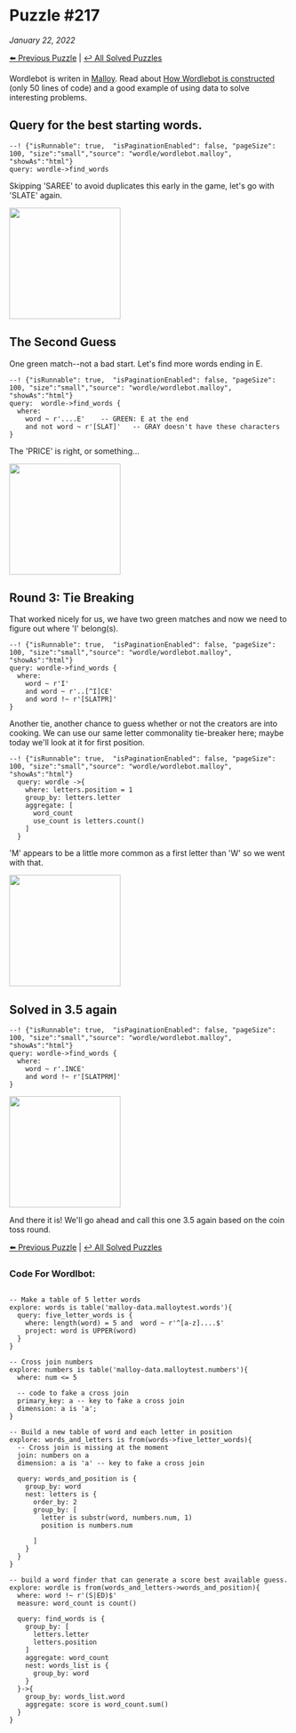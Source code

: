 # Puzzle #217
_January 22, 2022_

[⬅️ Previous Puzzle](wordle216.md)   |   [↩️ All Solved Puzzles](wordle5.md)

Wordlebot is writen in [Malloy](https://github.com/looker-open-source/malloy/). Read about [How Wordlebot is constructed](wordle.md) (only 50 lines of code) and a good example of using data to solve interesting problems.


## Query for the best starting words.

```malloy
--! {"isRunnable": true,  "isPaginationEnabled": false, "pageSize": 100, "size":"small","source": "wordle/wordlebot.malloy", "showAs":"html"}
query: wordle->find_words
```

Skipping 'SAREE' to avoid duplicates this early in the game, let's go with 'SLATE' again.

<img src="/malloy/img/wordle217a.png" style="width: 200px">

## The Second Guess
One green match--not a bad start. Let's find more words ending in E.

```malloy
--! {"isRunnable": true,  "isPaginationEnabled": false, "pageSize": 100, "size":"small","source": "wordle/wordlebot.malloy", "showAs":"html"}
query:  wordle->find_words {
  where:
    word ~ r'....E'    -- GREEN: E at the end
    and not word ~ r'[SLAT]'   -- GRAY doesn't have these characters
}
```

The 'PRICE' is right, or something...

<img src="/malloy/img/wordle217b.png" style="width: 200px">

## Round 3: Tie Breaking
That worked nicely for us, we have two green matches and now we need to figure out where 'I' belong(s).

```malloy
--! {"isRunnable": true,  "isPaginationEnabled": false, "pageSize": 100, "size":"small","source": "wordle/wordlebot.malloy", "showAs":"html"}
query: wordle->find_words {
  where:
    word ~ r'I'
    and word ~ r'..[^I]CE'
    and word !~ r'[SLATPR]'
}
```

Another tie, another chance to guess whether or not the creators are into cooking. We can use our same letter commonality tie-breaker here; maybe today we'll look at it for first position.

```malloy
--! {"isRunnable": true,  "isPaginationEnabled": false, "pageSize": 100, "size":"small","source": "wordle/wordlebot.malloy", "showAs":"html"}
  query: wordle ->{
    where: letters.position = 1
    group_by: letters.letter
    aggregate: [
      word_count
      use_count is letters.count()
    ]
  }
  ```

'M' appears to be a little more common as a first letter than 'W' so we went with that.

<img src="/malloy/img/wordle217c.png" style="width: 200px">


## Solved in 3.5 again



```malloy
--! {"isRunnable": true,  "isPaginationEnabled": false, "pageSize": 100, "size":"small","source": "wordle/wordlebot.malloy", "showAs":"html"}
query: wordle->find_words {
  where:
    word ~ r'.INCE'
    and word !~ r'[SLATPRM]'
}
```

<img src="/malloy/img/wordle217d.png" style="width: 200px">

And there it is! We'll go ahead and call this one 3.5 again based on the coin toss round.

[⬅️ Previous Puzzle](wordle216.md)   |   [↩️ All Solved Puzzles](wordle5.md)


### Code For Wordlbot:

```malloy

-- Make a table of 5 letter words
explore: words is table('malloy-data.malloytest.words'){
  query: five_letter_words is {
    where: length(word) = 5 and  word ~ r'^[a-z]....$'
    project: word is UPPER(word)
  }
}

-- Cross join numbers
explore: numbers is table('malloy-data.malloytest.numbers'){
  where: num <= 5

  -- code to fake a cross join
  primary_key: a -- key to fake a cross join
  dimension: a is 'a';
}

-- Build a new table of word and each letter in position
explore: words_and_letters is from(words->five_letter_words){
  -- Cross join is missing at the moment
  join: numbers on a
  dimension: a is 'a' -- key to fake a cross join

  query: words_and_position is {
    group_by: word
    nest: letters is {
      order_by: 2
      group_by: [
        letter is substr(word, numbers.num, 1)
        position is numbers.num

      ]
    }
  }
}

-- build a word finder that can generate a score best available guess.
explore: wordle is from(words_and_letters->words_and_position){
  where: word !~ r'(S|ED)$'
  measure: word_count is count()

  query: find_words is {
    group_by: [
      letters.letter
      letters.position
    ]
    aggregate: word_count
    nest: words_list is {
      group_by: word
    }
  }->{
    group_by: words_list.word
    aggregate: score is word_count.sum()
  }
}
```
